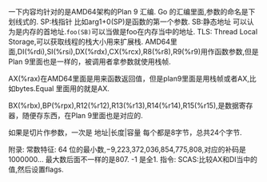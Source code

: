 一下内容均针对的是AMD64架构的Plan 9 汇编.
Go 的汇编里面,参数的命名是下划线式的.
SP:栈指针 比如arg1+0(SP)是函数的第一个参数.
SB:静态地址 可以认为是内存的首地址.`foo(SB)`可以当做是foo在内存当中的地址.
TLS: Thread Local Storage,可以获取线程的栈大小用来扩展栈.
AMD64里面,DI(%rdi),SI(%rsi),DX(%rdx),CX(%rcx),R8(%r8),R9(%r9)用作函数参数,但是Plan 9里面也是一样的，被调用者拿参数就使用栈帧.

AX(%rax)在AMD64里面是用来函数返回值，但是plan9里面是用栈帧或者AX,比如bytes.Equal
里面用的就是AX.

BX(%rbx),BP(%rpx),R12(%r12),R13(%r13),R14(%r14),R15(%r15),是数据寄存器，随便存东西，在Plan 9里面也是对应的.

如果是切片作参数，一次是  地址|长度|容量 每个都是8字节，总共24个字节.

附录:
常数特征:
64 位的最小数,−9,223,372,036,854,775,808,对应的补码是1000000...
   最大数后面不一样的是807.
-1 是全1.
指令:
SCAS:比较AX和DI当中的值,然后设置flags.



